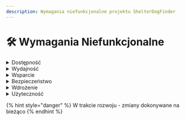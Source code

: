```yaml
---
description: Wymagania niefunkcjonalne projektu ShelterDogFinder
---
```


# 🛠 Wymagania Niefunkcjonalne



<details>

<summary>Dostępność </summary>

* dostępna w systemie 24/7/365
* Dostępność 95%
* Dostępność aplikacji dla osób z niepełnosprawnościami, w tym dla osób z wadami wzroku i słuchu
* Responsywność i dostępność na różnych rozmiarach ekranów

</details>

<details>

<summary>Wydajność </summary>

* maksymalna ilość użytkowników korzystając jednocześnie z aplikacji - 1000
* Aplikacja dostępna na terenie Polski
* Maksymalny czas odpowiedzi na zapytanie użytkownika - 3s
* Ograniczenie wieku użytkowników (min. 18 lat)

</details>

<details>

<summary>Wsparcie</summary>

* Użytkownicy mogą zgłaszać błędy przez formularz
* Aplikacja będzie testowana manualnie oraz za pomocą testów jednostkowych

</details>

<details>

<summary>Bezpieczeństwo</summary>

* Aplikacja będzie spełniać wymogi RODO
* Możliwość wykonania kopii zapasowej
* Aplikacja będzie korzystać z protokołu HTTPS, aby zapewnić szyfrowane połączenie między klientem a serwerem
* &#x20;Wymagana będzie weryfikacja e-maila użytkownika podczas rejestracji

</details>

<details>

<summary>Wdrożenie</summary>

* Nastąpi w czasie 12 miesięcy
* Aplikacja skierowana jest do osób chcących adoptować psa

</details>

<details>

<summary>Użyteczność</summary>

* Responsywność na wszystkich rodzajach urządzeń jest wymagana
* Wysoka estetyka aplikacji w nowoczesnym stylu

</details>

{% hint style="danger" %}
W trakcie rozwoju - zmiany dokonywane na bieżąco&#x20;
{% endhint %}

